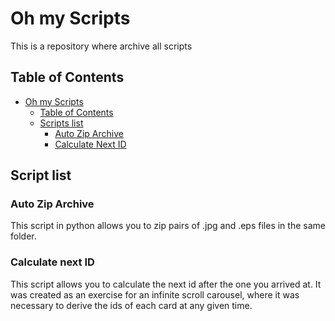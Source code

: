 # Oh my Scripts
This is a repository where archive all scripts


## Table of Contents

- [Oh my Scripts](#oh-my-scripts)
  - [Table of Contents](#table-of-contents)
  - [Scripts list](#script-list)
    - [Auto Zip Archive](#auto-zip-archive)
    - [Calculate Next ID](#calculate-next-id)

## Script list

### Auto Zip Archive
This script in python allows you to zip pairs of .jpg and .eps files in the same folder.

### Calculate next ID
This script allows you to calculate the next id after the one you arrived at. It was created as an exercise for an infinite scroll carousel, where it was necessary to derive the ids of each card at any given time.
